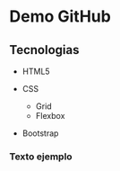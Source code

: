 # Demo GitHub

## Tecnologias

* HTML5 

* CSS
    * Grid
    * Flexbox

* Bootstrap


### Texto ejemplo